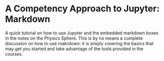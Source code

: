 # A Competency Approach to Jupyter: Markdown

A quick tutorial on how to use Jupyter and the embedded markdown boxes 
in the notes on the Physics Sphere. This is by no means a complete 
discussion on how to use makrdown: it is simply covering the basics
that may get you started and take advantage of the tools provided 
in the courses. 